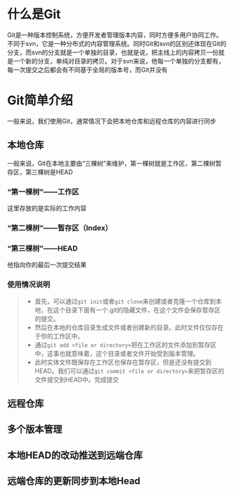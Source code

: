 # 什么是Git
Git是一种版本控制系统，方便开发者管理版本内容，同时方便多用户协同工作。不同于svn，它是一种分布式的内容管理系统。同时Git和svn的区别还体现在Git的分支，而svn的分支就是一个单独的目录，也就是说，把主线上的内容拷贝一份就是一个新的分支，单纯对目录的拷贝。对于svn来说，他每一个单独的分支都有，每一次提交之后都会有不同基于全局的版本号，而Git并没有

# Git简单介绍
一般来说，我们使用Git，通常情况下会把本地仓库和远程仓库的内容进行同步
## 本地仓库
一般来说，Git在本地主要由“三棵树”来维护，第一棵树就是工作区，第二棵树暂存区，第三棵树是HEAD
### “第一棵树”——工作区
这里存放的是实际的工作内容

### “第二棵树”——暂存区（Index）

### “第三棵树”——HEAD
他指向你的最后一次提交结果


### 使用情况说明
> * 首先，可以通过`git init`或者`git clone`来创建或者克隆一个仓库到本地，在这个目录下面有一个.git的隐藏文件，在这个文件会保存暂存区的提交。
> * 然后在本地的仓库目录生成文件或者创建新的目录。此时文件仅仅存在于你的工作区中。
> * 通过`git add <file or directory>`把在工作区的文件添加到暂存区中，这事也就意味着，这个目录或者文件开始受到版本管理。
> * 此时实体文件既保存在工作区也保存在暂存区，但是还没有提交到HEAD。我们可以通过`git commit <file or directory>`来把暂存区的文件提交到HEAD中。完成提交

## 远程仓库

## 多个版本管理

## 本地HEAD的改动推送到远端仓库

## 远端仓库的更新同步到本地Head



